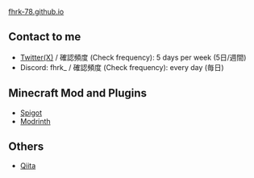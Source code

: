 [fhrk-78.github.io](https://fhrk-78.github.io)

## Contact to me

- [Twitter(X)](https://x.com/fhrk_7)
 / 確認頻度 (Check frequency): 5 days per week (5日/週間)
- Discord: fhrk_
 / 確認頻度 (Check frequency): every day (毎日)

## Minecraft Mod and Plugins

- [Spigot](https://www.spigotmc.org/resources/authors/pizzaharumaki.2000937/)
- [Modrinth](https://modrinth.com/user/fhrk_)

## Others

- [Qiita](https://qiita.com/fhrk_)
